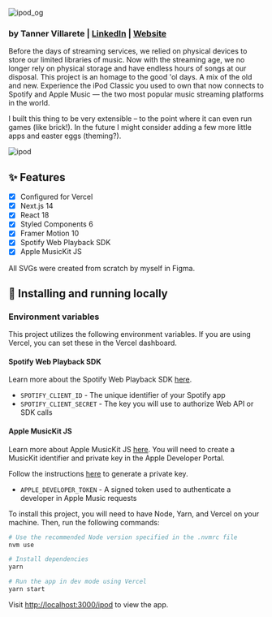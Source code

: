 ![ipod_og](https://user-images.githubusercontent.com/21055469/71636084-6081a800-2be0-11ea-98ee-9599a3396c84.png)

### by Tanner Villarete | [LinkedIn](http://linkedin.com/in/tvillarete) | [Website](http://tannerv.com)

Before the days of streaming services, we relied on physical devices to store our limited libraries of music. Now with the streaming age, we no longer rely on physical storage and have endless hours of songs at our disposal. This project is an homage to the good 'ol days. A mix of the old and new. Experience the iPod Classic you used to own that now connects to Spotify and Apple Music — the two most popular music streaming platforms in the world.

I built this thing to be very extensible – to the point where it can even run games (like brick!). In the future I might consider adding a few more little apps and easter eggs (theming?).

![ipod](https://user-images.githubusercontent.com/21055469/71572818-c877a780-2a95-11ea-9e4e-6b0476ff172b.gif)

## ✨ Features

- [x] Configured for Vercel
- [x] Next.js 14
- [x] React 18
- [x] Styled Components 6
- [x] Framer Motion 10
- [x] Spotify Web Playback SDK
- [x] Apple MusicKit JS

All SVGs were created from scratch by myself in Figma.

## 🔨 Installing and running locally

### Environment variables

This project utilizes the following environment variables. If you are using Vercel, you can set these in the Vercel dashboard.

#### Spotify Web Playback SDK

Learn more about the Spotify Web Playback SDK [here](https://developer.spotify.com/documentation/web-playback-sdk/quick-start/).

- `SPOTIFY_CLIENT_ID` - The unique identifier of your Spotify app
- `SPOTIFY_CLIENT_SECRET` - The key you will use to authorize Web API or SDK calls

#### Apple MusicKit JS

Learn more about Apple MusicKit JS [here](https://developer.apple.com/documentation/musickitjs). You will need to create a MusicKit identifier and private key in the Apple Developer Portal.

Follow the instructions [here](https://developer.apple.com/documentation/applemusicapi/getting_keys_and_creating_tokens) to generate a private key.

- `APPLE_DEVELOPER_TOKEN` - A signed token used to authenticate a developer in Apple Music requests

To install this project, you will need to have Node, Yarn, and Vercel on your machine.
Then, run the following commands:

```bash
# Use the recommended Node version specified in the .nvmrc file
nvm use

# Install dependencies
yarn

# Run the app in dev mode using Vercel
yarn start
```

Visit [http://localhost:3000/ipod](http://localhost:3000/ipod) to view the app.
